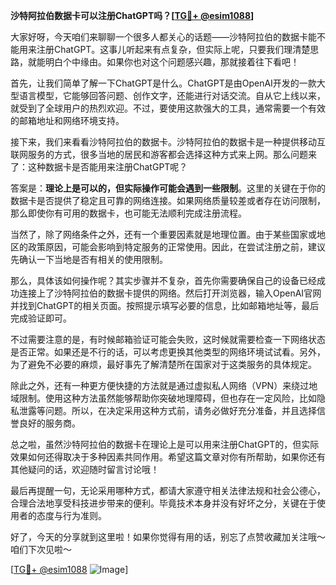 **沙特阿拉伯数据卡可以注册ChatGPT吗？[[TG💪+ @esim1088](https://t.me/s/esim1088)]**

大家好呀，今天咱们来聊聊一个很多人都关心的话题——沙特阿拉伯的数据卡能不能用来注册ChatGPT。这事儿听起来有点复杂，但实际上呢，只要我们理清楚思路，就能明白个中缘由。如果你也对这个问题感兴趣，那就接着往下看吧！

首先，让我们简单了解一下ChatGPT是什么。ChatGPT是由OpenAI开发的一款大型语言模型，它能够回答问题、创作文字，还能进行对话交流。自从它上线以来，就受到了全球用户的热烈欢迎。不过，要使用这款强大的工具，通常需要一个有效的邮箱地址和网络环境支持。

接下来，我们来看看沙特阿拉伯的数据卡。沙特阿拉伯的数据卡是一种提供移动互联网服务的方式，很多当地的居民和游客都会选择这种方式来上网。那么问题来了：这种数据卡是否能用来注册ChatGPT呢？

答案是：**理论上是可以的，但实际操作可能会遇到一些限制**。这里的关键在于你的数据卡是否提供了稳定且可靠的网络连接。如果网络质量较差或者存在访问限制，那么即使你有可用的数据卡，也可能无法顺利完成注册流程。

当然了，除了网络条件之外，还有一个重要因素就是地理位置。由于某些国家或地区的政策原因，可能会影响到特定服务的正常使用。因此，在尝试注册之前，建议先确认一下当地是否有相关的使用限制。

那么，具体该如何操作呢？其实步骤并不复杂，首先你需要确保自己的设备已经成功连接上了沙特阿拉伯的数据卡提供的网络。然后打开浏览器，输入OpenAI官网并找到ChatGPT的相关页面。按照提示填写必要的信息，比如邮箱地址等，最后完成验证即可。

不过需要注意的是，有时候邮箱验证可能会失败，这时候就需要检查一下网络状态是否正常。如果还是不行的话，可以考虑更换其他类型的网络环境试试看。另外，为了避免不必要的麻烦，最好事先了解清楚所在国家对于这类服务的具体规定。

除此之外，还有一种更方便快捷的方法就是通过虚拟私人网络（VPN）来绕过地域限制。使用这种方法虽然能够帮助你突破地理障碍，但也存在一定风险，比如隐私泄露等问题。所以，在决定采用这种方式前，请务必做好充分准备，并且选择信誉良好的服务商。

总之啦，虽然沙特阿拉伯的数据卡在理论上是可以用来注册ChatGPT的，但实际效果如何还得取决于多种因素共同作用。希望这篇文章对你有所帮助，如果你还有其他疑问的话，欢迎随时留言讨论哦！

最后再提醒一句，无论采用哪种方式，都请大家遵守相关法律法规和社会公德心，合理合法地享受科技进步带来的便利。毕竟技术本身并没有好坏之分，关键在于使用者的态度与行为准则。

好了，今天的分享就到这里啦！如果你觉得有用的话，别忘了点赞收藏加关注哦～咱们下次见啦～

[[TG💪+ @esim1088](https://t.me/s/esim1088) ![Image](https://i.postimg.cc/4NQfJmqS/Snipaste-2025-05-13-00-14-12.png)]